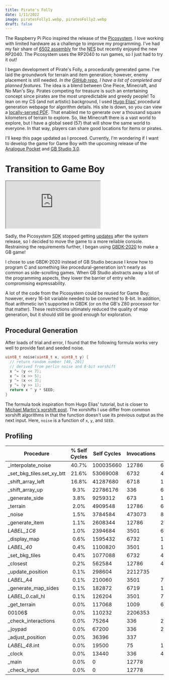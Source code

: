 ```yaml
---
title: Pirate's Folly
date: 1/11/2022
image: piratesFolly1.webp, piratesFolly2.webp
draft: false
---
```


The Raspberry Pi Pico inspired the release of the [Picosystem](https://shop.pimoroni.com/products/picosystem). I love working with limited hardware as a challenge to improve my programming. I've had my fair share of [6502 assembly](https://www.romhacking.net/forum/index.php?topic=31892.0) for the <abbr title="Nintendo Entertainment System">NES</abbr> but recently enjoyed the new RP2040. The Picosystem uses the RP2040 to run games, so I just had to try it out!

I began development of Pirate's Folly, a procedurally generated game. I've laid the groundwork for terrain and item generation; however, enemy placement is still needed. _In the [GitHub repo](https://github.com/splch/pirates-folly), I have a list of completed and planned features._ The idea is a blend between One Piece, Minecraft, and No Man's Sky. Pirates competing for treasure is such an entertaining concept since pirates are the most unpredictable and greedy people! To lean on my CS (and not artistic) background, I used [Hugo Elias'](http://freespace.virgin.net/hugo.elias/models/m_perlin.htm) procedural generation webpage for algorithm details. His site is down, so you can view a [locally-served PDF](data/perlinNoise.pdf). That enabled me to generate over a thousand square kilometers of terrain to explore. So, like Minecraft there is a vast world to explore, but I have a global seed (57) that will show the same world to everyone. In that way, players can share good locations for items or pirates.

I'll keep this page updated as I proceed. Currently, I'm wondering if I want to develop the game for Game Boy with the upcoming release of the [Analogue Pocket](https://www.analogue.co/pocket) and [<abbr title="Game Boy">GB</abbr> Studio 3.0](https://www.gbstudio.dev/).

# Transition to Game Boy

<iframe class="gameboy" src="https://js-emulator.splch.repl.co/"></iframe>

Sadly, the Picosystem <abbr title="Software Development Kit
">SDK</abbr> stopped getting [updates](https://github.com/pimoroni/picosystem/commit/266c7d992b52f6b6af1c5c77f350bf010047ce0e) after the system release, so I decided to move the game to a more reliable console. Restraining the requirements further, I began using [GBDK-2020](https://github.com/gbdk-2020/gbdk-2020) to make a GB game!

I chose to use GBDK-2020 instead of GB Studio because I know how to program C and something like procedural-generation isn't nearly as common as side-scrolling games. When GB Studio abstracts away a lot of the programming aspects, they lower the barrier of entry while compromising expressability.

A lot of the code from the Picosystem could be reused for Game Boy; however, every 16-bit variable needed to be converted to 8-bit. In addition, float arithmetic isn't supported in GBDK (or on the GB's Z80 processor for that matter). These restrictions ultimately reduced the quality of map generation, but it should still be good enough for exploration.

## Procedural Generation

After loads of trial and error, I found that the following formula works very well to provide fast and seeded noise.

```c
uint8_t noise(uint8_t x, uint8_t y) {
  // return random number [49, 201]
  // derived from perlin noise and 8-bit xorshift
  x ^= (y << 7);
  x ^= (x >> 5);
  y ^= (x << 3);
  y ^= (y >> 1);
  return x ^ y * SEED;
}
```

The formula took inspiration from Hugo Elias' tutorial, but is closer to [Michael Martin's xorshift post](https://bumbershootsoft.wordpress.com/2017/03/11/getting-a-decent-and-fast-prng-out-of-an-8-bit-chip/). The xorshifts I use differ from common xorshift algorithms in that the function doesn't use its previous output as the next input. Here, `noise` is a function of `x`, `y`, and `SEED`.

## Profiling

| Procedure                 | % Self Cycles | Self Cycles | Invocations | Procedure Cycles       |
|---------------------------|:-------------:|-------------|-------------|------------------------|
| _interpolate_noise        |     40.7%     | 100035660   | 12786       | 6036/8112/8111.8       |
| _set_bkg_tiles.set_xy_btt |     21.6%     | 53069008    | 6732        | 4520/8328/7883.1       |
| _shift_array_left         |     16.8%     | 41287680    | 6718        | 122880/122880/122880.0 |
| _shift_array_up           |      9.3%     | 22786176    | 336         | 67816/67816/67816.0    |
| _generate_side            |      3.8%     | 9259312     | 673         | 167776/189308/180029.8 |
| _terrain                  |      2.0%     | 4909548     | 12786       | 6188/8540/8539.8       |
| _noise                    |      1.5%     | 3784584     | 473073      | 8/8/8.0                |
| _generate_item            |      1.1%     | 2608344     | 12786       | 212/212/212.0          |
| _LABEL_1C6_               |      1.0%     | 2394684     | 3501        | 684/684/684.0          |
| _display_map              |      0.6%     | 1595432     | 6732        | 155176/158632/157505.6 |
| _LABEL_40_                |      0.4%     | 1100820     | 3501        | 1100/1112/1100.0       |
| _set_bkg_tiles            |      0.4%     | 1077088     | 6732        | 4680/8488/8043.1       |
| _closest                  |      0.2%     | 562584      | 12786       | 44/44/44.0             |
| _update_position          |      0.1%     | 298604      | 2212735     |                        |
| _LABEL_A4_                |      0.1%     | 210060      | 3501        | 744/744/744.0          |
| _generate_map_sides       |      0.1%     | 182872      | 6719        | 167864/551336/550198.1 |
| _LABEL_0_.call_hl         |      0.1%     | 126204      | 3501        | 780/792/780.0          |
| _get_terrain              |      0.0%     | 117068      | 1009        | 68/140/116.0           |
| 00106$                    |      0.0%     | 110232      | 2206353     |                        |
| _check_interactions       |      0.0%     | 75264       | 336         | 264/264/264.0          |
| _joypad                   |      0.0%     | 67200       | 336         | 200/200/200.0          |
| _adjust_position          |      0.0%     | 36396       | 337         |                        |
| _LABEL_48_.int            |      0.0%     | 19500       | 75          | 1040/1052/1040.2       |
| _clock                    |      0.0%     | 13440       | 336         | 40/40/40.0             |
| _main                     |      0.0%     | 0           | 12778       |                        |
| _check_input              |      0.0%     | 0           | 12778       |                        |
